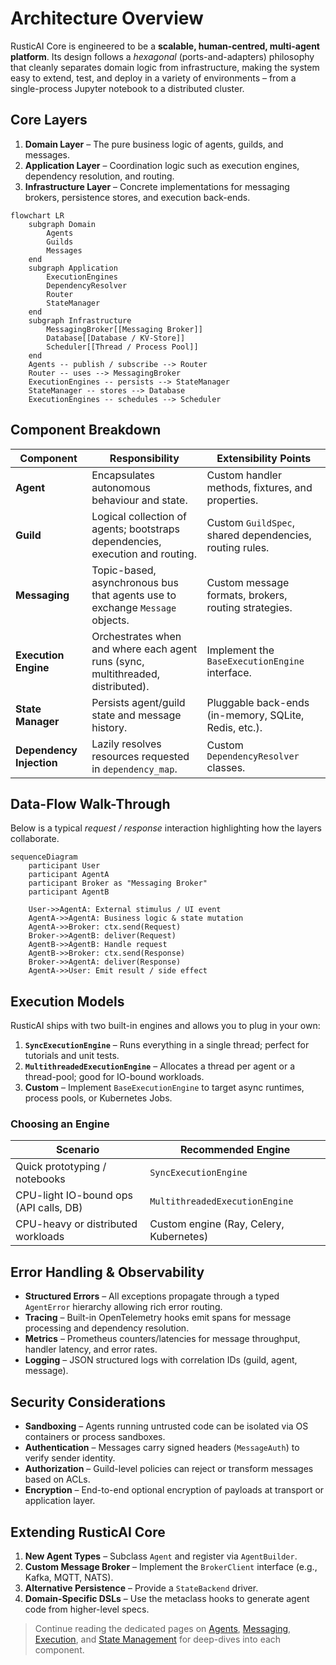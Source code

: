 # Architecture Overview

RusticAI Core is engineered to be a **scalable, human-centred, multi-agent platform**. Its design follows a *hexagonal* (ports-and-adapters) philosophy that cleanly separates domain logic from infrastructure, making the system easy to extend, test, and deploy in a variety of environments – from a single-process Jupyter notebook to a distributed cluster.

## Core Layers
1. **Domain Layer** – The pure business logic of agents, guilds, and messages.
2. **Application Layer** – Coordination logic such as execution engines, dependency resolution, and routing.
3. **Infrastructure Layer** – Concrete implementations for messaging brokers, persistence stores, and execution back-ends.

```mermaid
flowchart LR
    subgraph Domain
        Agents
        Guilds
        Messages
    end
    subgraph Application
        ExecutionEngines
        DependencyResolver
        Router
        StateManager
    end
    subgraph Infrastructure
        MessagingBroker[[Messaging Broker]]
        Database[[Database / KV-Store]]
        Scheduler[[Thread / Process Pool]]
    end
    Agents -- publish / subscribe --> Router
    Router -- uses --> MessagingBroker
    ExecutionEngines -- persists --> StateManager
    StateManager -- stores --> Database
    ExecutionEngines -- schedules --> Scheduler
```

## Component Breakdown
| Component | Responsibility | Extensibility Points |
|-----------|---------------|----------------------|
| **Agent** | Encapsulates autonomous behaviour and state. | Custom handler methods, fixtures, and properties. |
| **Guild** | Logical collection of agents; bootstraps dependencies, execution and routing. | Custom `GuildSpec`, shared dependencies, routing rules. |
| **Messaging** | Topic-based, asynchronous bus that agents use to exchange `Message` objects. | Custom message formats, brokers, routing strategies. |
| **Execution Engine** | Orchestrates when and where each agent runs (sync, multithreaded, distributed). | Implement the `BaseExecutionEngine` interface. |
| **State Manager** | Persists agent/guild state and message history. | Pluggable back-ends (in-memory, SQLite, Redis, etc.). |
| **Dependency Injection** | Lazily resolves resources requested in `dependency_map`. | Custom `DependencyResolver` classes. |

## Data-Flow Walk-Through
Below is a typical *request / response* interaction highlighting how the layers collaborate.

```mermaid
sequenceDiagram
    participant User
    participant AgentA
    participant Broker as "Messaging Broker"
    participant AgentB

    User->>AgentA: External stimulus / UI event
    AgentA->>AgentA: Business logic & state mutation
    AgentA->>Broker: ctx.send(Request)
    Broker->>AgentB: deliver(Request)
    AgentB->>AgentB: Handle request
    AgentB->>Broker: ctx.send(Response)
    Broker->>AgentA: deliver(Response)
    AgentA->>User: Emit result / side effect
```

## Execution Models
RusticAI ships with two built-in engines and allows you to plug in your own:

1. **`SyncExecutionEngine`** – Runs everything in a single thread; perfect for tutorials and unit tests.
2. **`MultithreadedExecutionEngine`** – Allocates a thread per agent or a thread-pool; good for IO-bound workloads.
3. **Custom** – Implement `BaseExecutionEngine` to target async runtimes, process pools, or Kubernetes Jobs.

### Choosing an Engine
| Scenario | Recommended Engine |
|----------|--------------------|
| Quick prototyping / notebooks | `SyncExecutionEngine` |
| CPU-light IO-bound ops (API calls, DB) | `MultithreadedExecutionEngine` |
| CPU-heavy or distributed workloads | Custom engine (Ray, Celery, Kubernetes) |

## Error Handling & Observability
- **Structured Errors** – All exceptions propagate through a typed `AgentError` hierarchy allowing rich error routing.
- **Tracing** – Built-in OpenTelemetry hooks emit spans for message processing and dependency resolution.
- **Metrics** – Prometheus counters/latencies for message throughput, handler latency, and error rates.
- **Logging** – JSON structured logs with correlation IDs (guild, agent, message).

## Security Considerations
- **Sandboxing** – Agents running untrusted code can be isolated via OS containers or process sandboxes.
- **Authentication** – Messages carry signed headers (`MessageAuth`) to verify sender identity.
- **Authorization** – Guild-level policies can reject or transform messages based on ACLs.
- **Encryption** – End-to-end optional encryption of payloads at transport or application layer.

## Extending RusticAI Core
1. **New Agent Types** – Subclass `Agent` and register via `AgentBuilder`.
2. **Custom Message Broker** – Implement the `BrokerClient` interface (e.g., Kafka, MQTT, NATS).
3. **Alternative Persistence** – Provide a `StateBackend` driver.
4. **Domain-Specific DSLs** – Use the metaclass hooks to generate agent code from higher-level specs.

> Continue reading the dedicated pages on [Agents](agents.md), [Messaging](messaging.md), [Execution](execution.md), and [State Management](state_management.md) for deep-dives into each component. 